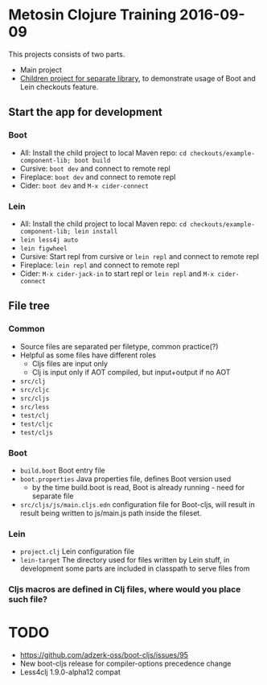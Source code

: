 # Metosin Clojure Training 2016-09-09

This projects consists of two parts.

- Main project
- [Children project for separate library](./checkouts/example-component/README.md), to
demonstrate usage of Boot and Lein checkouts feature.

## Start the app for development

### Boot

- All: Install the child project to local Maven repo: `cd checkouts/example-component-lib; boot build`
- Cursive: `boot dev` and connect to remote repl
- Fireplace: `boot dev` and connect to remote repl
- Cider: `boot dev` and `M-x cider-connect`

### Lein

- All: Install the child project to local Maven repo: `cd checkouts/example-component-lib; lein install`
- `lein less4j auto`
- `lein figwheel`
- Cursive: Start repl from cursive or `lein repl` and connect to remote repl
- Fireplace: `lein repl` and connect to remote repl
- Cider: `M-x cider-jack-in` to start repl or `lein repl` and `M-x cider-connect`

## File tree

### Common

- Source files are separated per filetype, common practice(?)
- Helpful as some files have different roles
    - Cljs files are input only
    - Clj is input only if AOT compiled, but input+output if no AOT
- `src/clj`
- `src/cljc`
- `src/cljs`
- `src/less`
- `test/clj`
- `test/cljc`
- `test/cljs`

### Boot

- `build.boot` Boot entry file
- `boot.properties` Java properties file, defines Boot version used
    - by the time build.boot is read, Boot is already running - need for separate file
- `src/cljs/js/main.cljs.edn` configuration file for Boot-cljs, will result
in result being written to js/main.js path inside the fileset.

### Lein

- `project.clj` Lein configuration file
- `lein-target` The directory used for files written by Lein stuff, in
development some parts are included in classpath to serve files from

### Cljs macros are defined in Clj files, where would you place such file?

# TODO

- https://github.com/adzerk-oss/boot-cljs/issues/95
- New boot-cljs release for compiler-options precedence change
- Less4clj 1.9.0-alpha12 compat
